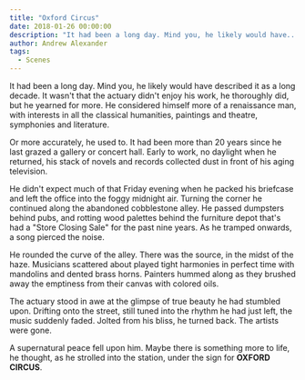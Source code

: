 ```yaml
---
title: "Oxford Circus"
date: 2018-01-26 00:00:00
description: "It had been a long day. Mind you, he likely would have..."
author: Andrew Alexander
tags:
  - Scenes
---
```


It had been a long day. Mind you, he likely would have described it as a long decade. It wasn't that the actuary didn't enjoy his work, he thoroughly did, but he yearned for more.
He considered himself more of a renaissance man, with interests in all the classical humanities, paintings and theatre, symphonies and literature.

Or more accurately, he used to. It had been more than 20 years since he last grazed a gallery or concert hall. Early to work, no daylight when he returned, his stack of novels and records collected dust in front of his aging television.

He didn't expect much of that Friday evening when he packed his briefcase and left the office into the foggy midnight air. Turning the corner he continued along the abandoned cobblestone alley. He passed dumpsters behind pubs, and rotting wood palettes behind the furniture depot that's had a "Store Closing Sale" for the past nine years. As he tramped onwards, a song pierced the noise.

He rounded the curve of the alley. There was the source, in the midst of the haze. Musicians scattered about played tight harmonies in perfect time with mandolins and dented brass horns. Painters hummed along as they brushed away the emptiness from their canvas with colored oils.

The actuary stood in awe at the glimpse of true beauty he had stumbled upon. Drifting onto the street, still tuned into the rhythm he had just left, the music suddenly faded. Jolted from his bliss, he turned back. The artists were gone.

A supernatural peace fell upon him. Maybe there is something more to life, he thought, as he strolled into the station, under the sign for **OXFORD CIRCUS**.
